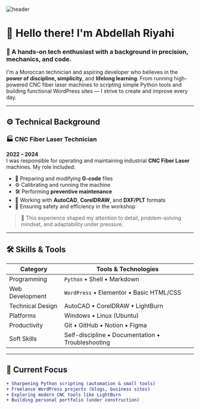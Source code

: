 <!-- Animated Header -->
![header](https://capsule-render.vercel.app/api?type=waving&color=0:3D3D3D,100:888888&height=220&section=header&text=Abdellah%20Riyahi&fontSize=40&fontColor=ffffff&desc=Tech%20Craftsman%20%7C%20CNC%20Laser%20Technician%20%7C%20Python%20Lover&descSize=16&descAlignY=60)

# 👋 Hello there! I'm **Abdellah Riyahi**

### 🧠 A hands-on tech enthusiast with a background in precision, mechanics, and code.

I'm a Moroccan technician and aspiring developer who believes in the **power of discipline, simplicity**, and **lifelong learning**. From running high-powered CNC fiber laser machines to scripting simple Python tools and building functional WordPress sites — I strive to create and improve every day.

---

## ⚙️ Technical Background

### 🏭 CNC Fiber Laser Technician  
**2022 – 2024**  
I was responsible for operating and maintaining industrial **CNC Fiber Laser** machines. My role included:

- 🧾 Preparing and modifying **G-code** files  
- ⚙️ Calibrating and running the machine  
- 🛠️ Performing **preventive maintenance**  
- 📐 Working with **AutoCAD**, **CorelDRAW**, and **DXF/PLT** formats  
- 🧯 Ensuring safety and efficiency in the workshop  

> 🔩 This experience shaped my attention to detail, problem-solving mindset, and adaptability under pressure.

---

## 🛠️ Skills & Tools

| Category       | Tools & Technologies |
|----------------|----------------------|
| Programming    | `Python` • Shell • Markdown |
| Web Development| `WordPress` • Elementor • Basic HTML/CSS |
| Technical Design | AutoCAD • CorelDRAW • LightBurn |
| Platforms      | Windows • Linux (Ubuntu) |
| Productivity   | Git • GitHub • Notion • Figma |
| Soft Skills    | Self-discipline • Documentation • Troubleshooting |

---

## 🚀 Current Focus

```diff
+ Sharpening Python scripting (automation & small tools)
+ Freelance WordPress projects (blogs, business sites)
+ Exploring modern CNC tools like LightBurn
+ Building personal portfolio (under construction)
